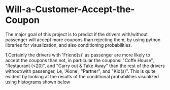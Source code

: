 # Will-a-Customer-Accept-the-Coupon
The major goal of this project is to predict if the drivers with/without passenger will accept more coupons than rejecting them, by using python libraries for visualization, and also conditioning probabilities.


<p>1.Certainly the drivers with 'Friend(s)' as passenger are more likely to accept the coupons than not, in particular the coupons: "Coffe House", "Restaurant (<20)", and "Carry out & Take Away" than the rest of the drivers without/with passenger, i.e, 'Alone', "Partner", and "Kid(s)". This is quite evident by looking at the results of the conditional probabilities visualized using histograms shown below</p>
